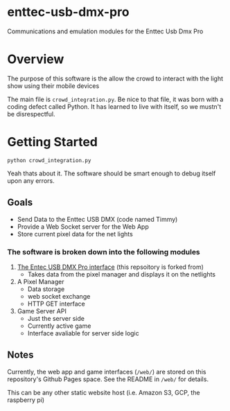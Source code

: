# enttec-usb-dmx-pro
Communications and emulation modules for the Enttec Usb Dmx Pro

# Overview
The purpose of this software is the allow the crowd to interact with the light show using their mobile devices

The main file is `crowd_integration.py`. Be nice to that file, it was born with a coding defect called Python. It has learned to live with itself, so we mustn't be disrespectful.


# Getting Started
`python crowd_integration.py`

Yeah thats about it. The software should be smart enough to debug itself upon any errors. 

## Goals
- Send Data to the Enttec USB DMX (code named Timmy)
- Provide a Web Socket server for the Web App
- Store current pixel data for the net lights

### The software is broken down into the following modules
1. [The Entec USB DMX Pro interface](https://github.com/teslaworksumn/enttec-usb-dmx-pro) (this repsoitory is forked from)
   * Takes data from the pixel manager and displays it on the netlights
2. A Pixel Manager 
   * Data storage
   * web socket exchange
   * HTTP GET interface
3. Game Server API
   * Just the server side
   * Currently active game
   * Interface avaliable for server side logic

## Notes
Currently, the web app and game interfaces (`/web/`) are stored on this repository's Github Pages space. See the README in `/web/` for details. 

This can be any other static website host (i.e. Amazon S3, GCP, the raspberry pi)